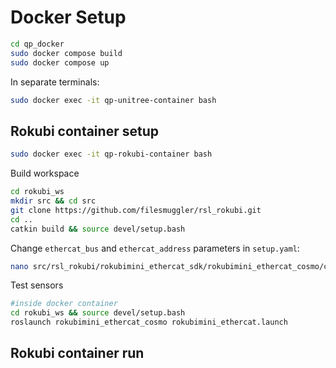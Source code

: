 # Docker Setup

```sh
cd qp_docker
sudo docker compose build
sudo docker compose up
```

In separate terminals:
```sh
sudo docker exec -it qp-unitree-container bash
```

## Rokubi container setup
```sh
sudo docker exec -it qp-rokubi-container bash
```
Build workspace
```sh
cd rokubi_ws
mkdir src && cd src
git clone https://github.com/filesmuggler/rsl_rokubi.git
cd ..
catkin build && source devel/setup.bash
```
Change `ethercat_bus` and `ethercat_address` parameters in `setup.yaml`:
```sh
nano src/rsl_rokubi/rokubimini_ethercat_sdk/rokubimini_ethercat_cosmo/config/setup.yaml
```


Test sensors
```sh
#inside docker container
cd rokubi_ws && source devel/setup.bash
roslaunch rokubimini_ethercat_cosmo rokubimini_ethercat.launch
```

## Rokubi container run
